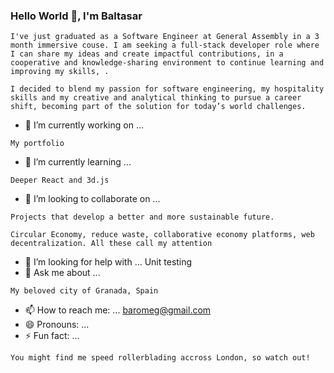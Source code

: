 ### Hello World 👋, I'm Baltasar
```
I've just graduated as a Software Engineer at General Assembly in a 3 month immersive couse. I am seeking a full-stack developer role where I can share my ideas and create impactful contributions, in a cooperative and knowledge-sharing environment to continue learning and improving my skills, .

I decided to blend my passion for software engineering, my hospitality skills and my creative and analytical thinking to pursue a career shift, becoming part of the solution for today’s world challenges. 
```
- 🔭 I’m currently working on ...
```
My portfolio
```
- 🌱 I’m currently learning ...
```
Deeper React and 3d.js
```
- 👯 I’m looking to collaborate on ...
```
Projects that develop a better and more sustainable future.

Circular Economy, reduce waste, collaborative economy platforms, web decentralization. All these call my attention
```
- 🤔 I’m looking for help with ...
Unit testing
- 💬 Ask me about ...
```
My beloved city of Granada, Spain
```
- 📫 How to reach me: ...
baromeg@gmail.com
- 😄 Pronouns: ...
- ⚡ Fun fact: ...
```
You might find me speed rollerblading accross London, so watch out!
```

